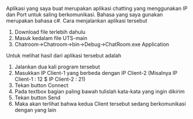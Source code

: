 Aplikasi yang saya buat merupakan aplikasi chatting yang menggunakan IP dan Port untuk saling berkomunikasi.
Bahasa yang saya gunakan merupakan bahasa c#.
Cara menjalankan aplikasi tersebut
1. Download file terlebih dahulu
2. Masuk kedalam file UTS-main
3. Chatroom->Chatroom->bin->Debug->ChatRoom.exe Application

Untuk melihat hasil dari aplikasi tersebut adalah
1. Jalankan dua kali program tersebut
2. Masukkan IP Client-1 yang berbeda dengan IP Client-2 (Misalnya IP Client-1 : 12 $ IP Client-2 : 21)
3. Tekan button Connect
4. Pada textbox bagian paling bawah tulislah kata-kata yang ingin dikirim
5. Tekan button Send
6. Maka akan terlihat bahwa kedua Client tersebut sedang berkomunikasi dengan yang lain
